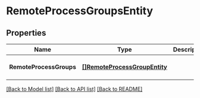 # RemoteProcessGroupsEntity

## Properties
Name | Type | Description | Notes
------------ | ------------- | ------------- | -------------
**RemoteProcessGroups** | [**[]RemoteProcessGroupEntity**](RemoteProcessGroupEntity.md) |  | [optional] [default to null]

[[Back to Model list]](../README.md#documentation-for-models) [[Back to API list]](../README.md#documentation-for-api-endpoints) [[Back to README]](../README.md)


